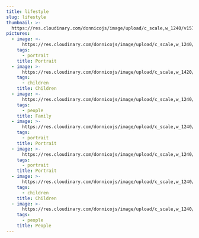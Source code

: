 ```yaml
---
title: lifestyle
slug: lifestyle
thumbnail: >-
  https://res.cloudinary.com/donnicojs/image/upload/c_scale,w_1240/v1576419118/lifestyle/Lifestyle_-_Featured_Photo_k0sjmy.jpg
pictures:
  - image: >-
      https://res.cloudinary.com/donnicojs/image/upload/c_scale,w_1240/v1573303098/lifestyle/001_-_Copy_q8rwez.jpg
    tags:
      - portrait
    title: Portrait
  - image: >-
      https://res.cloudinary.com/donnicojs/image/upload/c_scale,w_1420/v1576416559/lifestyle/DSC_6192_edited_wglovv.jpg
    tags:
      - children
    title: Children
  - image: >-
      https://res.cloudinary.com/donnicojs/image/upload/c_scale,w_1240/v1576417356/lifestyle/Lifestyle_003_-_Family_zndx9b.jpg
    tags:
      - people
    title: Family
  - image: >-
      https://res.cloudinary.com/donnicojs/image/upload/c_scale,w_1240/v1576417975/lifestyle/Lifestyle_004_-_Portrait_ggtw2z.jpg
    tags:
      - portrait
    title: Portrait
  - image: >-
      https://res.cloudinary.com/donnicojs/image/upload/c_scale,w_1240/v1559493753/lifestyle/20369870_1539689922771954_1152943125629971314_o.jpg_qe3wgl.jpg
    tags:
      - portrait
    title: Portrait
  - image: >-
      https://res.cloudinary.com/donnicojs/image/upload/c_scale,w_1240/v1573302633/lifestyle/DSC_3909_edited_nb5a2p.jpg
    tags:
      - children
    title: Children
  - image: >-
      https://res.cloudinary.com/donnicojs/image/upload/c_scale,w_1240/v1576418219/lifestyle/Lifestyle_007_-_Family_amnyer.jpg
    tags:
      - people
    title: People
---
```

